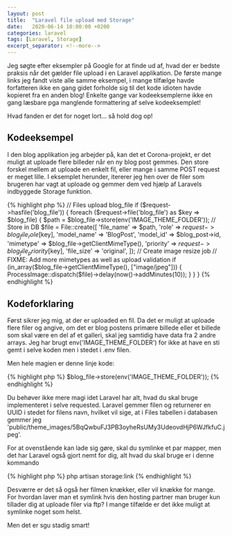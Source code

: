 ```yaml
---
layout: post
title:  "Laravel file upload med Storage"
date:   2020-06-14 10:00:00 +0200
categories: laravel
tags: [Laravel, Storage]
excerpt_separator: <!--more-->
---
```

Jeg søgte efter eksempler på Google for at finde ud af, hvad der er bedste praksis når det gælder file upload i en Laravel applikation. De første mange links jeg fandt viste alle samme eksempel, i mange tilfælge havde forfatteren ikke en gang gidet forholde sig til det kode idioten havde kopieret fra en anden blog! Enkelte gange var kodeeksemplerne ikke en gang læsbare pga manglende formattering af selve kodeeksemplet!
<!--more-->
Hvad fanden er det for noget lort... så hold dog op!

## Kodeeksempel
I den blog applikation jeg arbejder på, kan det et Corona-projekt, er det muligt at uploade flere billeder når en ny blog post gemmes. Den store forskel mellem at uploade en enkelt fil, eller mange i samme POST request er meget lille. I eksemplet herunder, itererer jeg hen over de filer som brugeren har vagt at uploade og gemmer dem ved hjælp af Laravels indbyggede Storage funktion.

{% highlight php %}
// Files upload blog_file
if ($request->hasfile('blog_file')) {
    foreach ($request->file('blog_file') as $key => $blog_file) {
        $path = $blog_file->store(env('IMAGE_THEME_FOLDER'));
        // Store in DB
        $file = File::create([
            'file_name' => $path,
            'role' => $request->blog_file_role[$key],
            'model_name' => 'BlogPost',
            'model_id' => $blog_post->id,
            'mimetype' => $blog_file->getClientMimeType(),
            'priority' => $request->blog_file_priority[$key],
            'file_size' => 'original',
        ]);
        // Create image resize job
        // FIXME: Add more mimetypes as well as upload validation
        if (in_array($blog_file->getClientMimeType(), ["image/jpeg"])) {
            ProcessImage::dispatch($file)->delay(now()->addMinutes(10));
        }
    }
}
{% endhighlight %}

## Kodeforklaring
Først sikrer jeg mig, at der er uploaded en fil. Da det er muligt at uploade flere filer og angive, om det er blog postens primære billede eller et billede som skal være en del af et galleri, skal jeg samtidig have data fra 2 andre arrays. Jeg har brugt env('IMAGE_THEME_FOLDER') for ikke at have en sti gemt i selve koden men i stedet i .env filen.

Men hele magien er denne linje kode:

{% highlight php %}
$blog_file->store(env('IMAGE_THEME_FOLDER'));
{% endhighlight %}

Du behøver ikke mere magi idet Laravel har alt, hvad du skal bruge implementeret i selve requested. Laravel gemmer filen og returnerer en UUID i stedet for filens navn, hvilket vil sige, at i Files tabellen i databasen gemmer jeg 'public/theme_images/5BqQwbuFJ3PB3oyheRsUMy3UdeovdHjP6WJfkfuC.jpeg'.

For at ovenstående kan lade sig gøre, skal du symlinke et par mapper, men det har Laravel også gjort nemt for dig, alt hvad du skal bruge er i denne kommando

{% highlight php %}
php artisan storage:link
{% endhighlight %}

Desværre er det så også her filmen knækker, eller vil knække for mange. For hvordan laver man et symlink hvis den hosting partner man bruger kun tillader dig at uploade filer via ftp? I mange tilfælde er det ikke muligt at symlinke noget som helst.

Men det er sgu stadig smart!